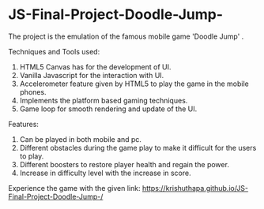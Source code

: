 # JS-Final-Project-Doodle-Jump-

The project is the emulation of the famous mobile game 'Doodle Jump' . 

Techniques and Tools used:

1. HTML5 Canvas has for the development of UI.
2. Vanilla Javascript for the interaction with UI.
3. Accelerometer feature given by HTML5 to play the game in the mobile phones.
5. Implements the platform based gaming techniques.
6. Game loop for smooth rendering and update of the UI.

Features:

1. Can be played in both mobile and pc.
2. Different obstacles during the game play to make it difficult for the users to play.
3. Different boosters to restore player health and regain the power.
4. Increase in difficulty level with the increase in score.

Experience the game with the given link: https://krishuthapa.github.io/JS-Final-Project-Doodle-Jump-/
